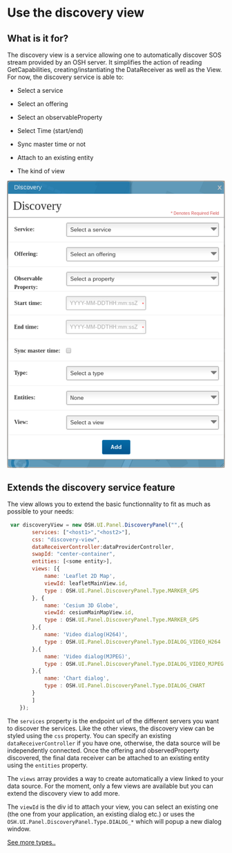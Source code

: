 Use the discovery view
===

## What is it for?

The discovery view is a service allowing one to automatically discover SOS stream provided by an OSH server.
It simplifies the action of reading GetCapabilities, creating/instantiating the DataReceiver as well as the View.
For now, the discovery service is able to:

 * Select a service
 
 * Select an offering
 
 * Select an observableProperty
 
 * Select Time (start/end)
 
 * Sync master time or not
 
 * Attach to an existing entity
 
 * The kind of view
 
![](../images/discoveryView.png)
 
## Extends the discovery service feature

The view allows you to extend the basic functionnality to fit as much as possible to your needs:

```javascript
 var discoveryView = new OSH.UI.Panel.DiscoveryPanel("",{
        services: ["<host1>","<host2>"],
        css: "discovery-view",
        dataReceiverController:dataProviderController,
        swapId: "center-container",
        entities: [<some entity>],
        views: [{
            name: 'Leaflet 2D Map',
            viewId: leafletMainView.id,
            type : OSH.UI.Panel.DiscoveryPanel.Type.MARKER_GPS
        }, {
            name: 'Cesium 3D Globe',
            viewId: cesiumMainMapView.id,
            type : OSH.UI.Panel.DiscoveryPanel.Type.MARKER_GPS
        },{
            name: 'Video dialog(H264)',
            type : OSH.UI.Panel.DiscoveryPanel.Type.DIALOG_VIDEO_H264
        },{
            name: 'Video dialog(MJPEG)',
            type : OSH.UI.Panel.DiscoveryPanel.Type.DIALOG_VIDEO_MJPEG
        },{
            name: 'Chart dialog',
            type : OSH.UI.Panel.DiscoveryPanel.Type.DIALOG_CHART
        }
        ]
    });
```
The `services` property is the endpoint url of the different servers you want to discover the services.
Like the other views, the discovery view can be styled using the `css` property. You can specify 
an existing `dataReceiverController` if you have one, otherwise, the data source will be independently connected.
Once the offering and observedProperty discovered, the final data receiver can be attached to an existing entity using
the `entities` property.

The `views` array provides a way to create automatically a view linked to your data source. For the moment, only a few views are available
but you can extend the discovery view to add more.

The `viewId` is the div id to attach your view, you can select an existing one (the one from your application, an existing dialog etc.) 
or uses the `OSH.UI.Panel.DiscoveryPanel.Type.DIALOG_*` which will popup a new dialog window.

[See more types..](http://opensensorhub.github.io/osh-js/Toolkit/Documentation/OSH.UI.Panel.DiscoveryPanel.html#.Type)